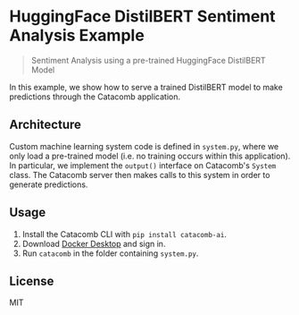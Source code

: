 # HuggingFace DistilBERT Sentiment Analysis Example
> Sentiment Analysis using a pre-trained HuggingFace DistilBERT Model

In this example, we show how to serve a trained DistilBERT model to make predictions through the Catacomb application.

## Architecture
Custom machine learning system code is defined in `system.py`, where we only load a pre-trained model (i.e. no training occurs within this application). In particular, we implement the `output()` interface on Catacomb's `System` class. The Catacomb server then makes calls to this system in order to generate predictions.

## Usage
1. Install the Catacomb CLI with `pip install catacomb-ai`.
2. Download [Docker Desktop](https://www.docker.com/products/docker-desktop) and sign in.
3. Run `catacomb` in the folder containing `system.py`.

## License
MIT